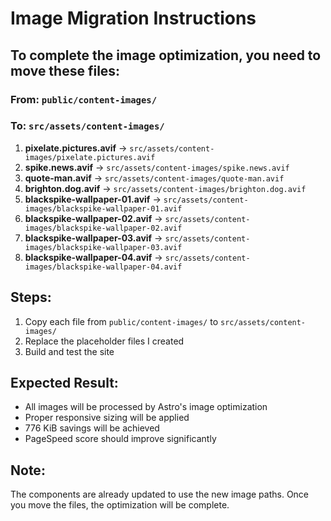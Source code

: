# Image Migration Instructions

## To complete the image optimization, you need to move these files:

### From: `public/content-images/`
### To: `src/assets/content-images/`

1. **pixelate.pictures.avif** → `src/assets/content-images/pixelate.pictures.avif`
2. **spike.news.avif** → `src/assets/content-images/spike.news.avif`
3. **quote-man.avif** → `src/assets/content-images/quote-man.avif`
4. **brighton.dog.avif** → `src/assets/content-images/brighton.dog.avif`
5. **blackspike-wallpaper-01.avif** → `src/assets/content-images/blackspike-wallpaper-01.avif`
6. **blackspike-wallpaper-02.avif** → `src/assets/content-images/blackspike-wallpaper-02.avif`
7. **blackspike-wallpaper-03.avif** → `src/assets/content-images/blackspike-wallpaper-03.avif`
8. **blackspike-wallpaper-04.avif** → `src/assets/content-images/blackspike-wallpaper-04.avif`

## Steps:
1. Copy each file from `public/content-images/` to `src/assets/content-images/`
2. Replace the placeholder files I created
3. Build and test the site

## Expected Result:
- All images will be processed by Astro's image optimization
- Proper responsive sizing will be applied
- 776 KiB savings will be achieved
- PageSpeed score should improve significantly

## Note:
The components are already updated to use the new image paths. Once you move the files, the optimization will be complete.
